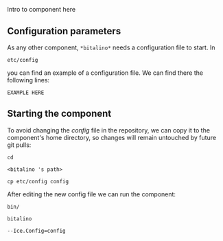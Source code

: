```
```
#
``` bitalino
```
Intro to component here


## Configuration parameters
As any other component,
``` *bitalino* ```
needs a configuration file to start. In

    etc/config

you can find an example of a configuration file. We can find there the following lines:

    EXAMPLE HERE

    
## Starting the component
To avoid changing the *config* file in the repository, we can copy it to the component's home directory, so changes will remain untouched by future git pulls:

    cd

``` <bitalino 's path> ```

    cp etc/config config
    
After editing the new config file we can run the component:

    bin/

```bitalino ```

    --Ice.Config=config

